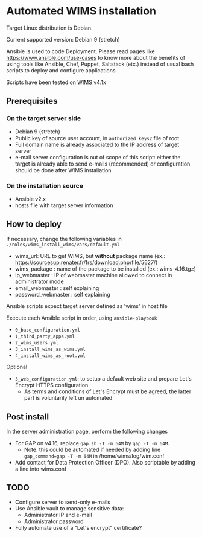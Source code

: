 # Automated WIMS installation

Target Linux distribution is Debian.

Current supported version: Debian 9 (stretch)

Ansible is used to code Deployment. Please read pages like https://www.ansible.com/use-cases to know more about the benefits of using tools like Ansible, Chef, Puppet, Saltstack (etc.) instead of usual bash scripts to deploy and configure applications.

Scripts have been tested on WIMS v4.1x

## Prerequisites

### On the target server side

* Debian 9 (stretch)
* Public key of source user account, in `authorized_keys2` file of root
* Full domain name is already associated to the IP address of target server
* e-mail server configuration is out of scope of this script: either the target is already able to send e-mails (recommended) or configuration should be done after WIMS installation

### On the installation source

* Ansible v2.x
* hosts file with target server information

## How to deploy

If necessary, change the following variables in `./roles/wims_install_wims/vars/default.yml`
* wims_url: URL to get WIMS, but **without** package name (ex.: https://sourcesup.renater.fr/frs/download.php/file/5627/)
* wims_package : name of the package to be installed (ex.: wims-4.16.tgz)
* ip_webmaster : IP of webmaster machine allowed to connect in administrator mode
* email_webmaster : self explaining
* password_webmaster : self explaining

Ansible scripts expect target server defined as 'wims' in host file

Execute each Ansible script in order, using `ansible-playbook`
* `0_base_configuration.yml`
* `1_third_party_apps.yml`
* `2_wims_users.yml`
* `3_install_wims_as_wims.yml`
* `4_install_wims_as_root.yml`

Optional
* `5_web_configuration.yml`: to setup a default web site and prepare Let's Encrypt HTTPS configuration
    * As terms and conditions of Let's Encrypt must be agreed, the latter part is voluntarily left un automated

## Post install

In the server administration page, perform the following changes
* For GAP on v4.16, replace `gap.sh -T -m 64M` by `gap -T -m 64M`.
    * Note: this could be automated if needed by adding line `gap_command=gap -T -m 64M` in /home/wims/log/wim.conf
* Add contact for Data Protection Officer (DPO). Also scriptable by adding a line into wims.conf

## TODO

* Configure server to send-only e-mails
* Use Ansible vault to manage sensitive data:
    * Administrator IP and e-mail
    * Administrator password
* Fully automate use of a "Let's encrypt" certificate?
